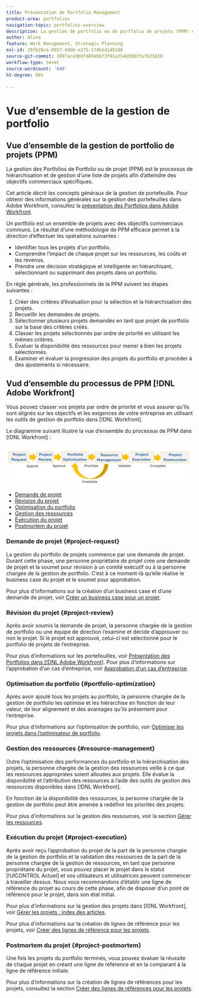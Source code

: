 ```yaml
---
title: Présentation de Portfolio Management
product-area: portfolios
navigation-topic: portfolios-overview
description: La gestion de portfolio ou de portfolio de projets (PPM) est le processus de hiérarchisation et de gestion d’une liste de projets en vue d’atteindre des objectifs commerciaux spécifiques. Un portfolio est une collection de projets ayant des objectifs commerciaux communs.
author: Alina
feature: Work Management, Strategic Planning
exl-id: 26fb28ce-0957-4db6-a275-174b1d149180
source-git-commit: 3097aca9b8fd856bbf3f91a354b5083fa7b23830
workflow-type: tm+mt
source-wordcount: '646'
ht-degree: 86%

---
```


# Vue d’ensemble de la gestion de portfolio

<!--Audited: 09/2024-->

## Vue d’ensemble de la gestion de portfolio de projets (PPM)

La gestion des Portfolios de Portfolio ou de projet (PPM) est le processus de hiérarchisation et de gestion d’une liste de projets afin d’atteindre des objectifs commerciaux spécifiques.

Cet article décrit les concepts généraux de la gestion de portefeuille. Pour obtenir des informations générales sur la gestion des portefeuilles dans Adobe Workfront, consultez la [présentation des Portfolios dans Adobe Workfront](/help/quicksilver/manage-work/portfolios/portfolios-overview/portfolio-overview.md).

Un portfolio est un ensemble de projets avec des objectifs commerciaux communs. Le résultat d’une méthodologie de PPM efficace permet à la direction d’effectuer les opérations suivantes :

* Identifier tous les projets d’un portfolio.
* Comprendre l’impact de chaque projet sur les ressources, les coûts et les revenus.
* Prendre une décision stratégique et intelligente en hiérarchisant, sélectionnant ou supprimant des projets dans un portfolio.

En règle générale, les professionnels de la PPM suivent les étapes suivantes :

1. Créer des critères d’évaluation pour la sélection et la hiérarchisation des projets.
1. Recueillir les demandes de projets.
1. Sélectionner plusieurs projets demandés en tant que projet de portfolio sur la base des critères créés.
1. Classer les projets sélectionnés par ordre de priorité en utilisant les mêmes critères.
1. Évaluer la disponibilité des ressources pour mener à bien les projets sélectionnés.
1. Examiner et évaluer la progression des projets du portfolio et procéder à des ajustements si nécessaire.

## Vud d’ensemble du processus de PPM [!DNL Adobe Workfront]

Vous pouvez classer vos projets par ordre de priorité et vous assurer qu’ils sont alignés sur les objectifs et les exigences de votre entreprise en utilisant les outils de gestion de portfolio dans [!DNL Workfront].

Le diagramme suivant illustre la vue d’ensemble du processus de PPM dans [!DNL Workfront] :

![](assets/project-portfolio-management-process-diagram.png)

* [Demande de projet](#project-request)
* [Révision du projet](#project-review)
* [Optimisation du portfolio](#portfolio-optimization)
* [Gestion des ressources](#resource-management)
* [Exécution du projet](#project-execution)
* [Postmortem du projet](#project-postmortem)

### Demande de projet {#project-request}

La gestion du portfolio de projets commence par une demande de projet. Durant cette phase, une personne propriétaire de projet crée une demande de projet et la soumet pour révision à un comité exécutif ou à la personne chargée de la gestion de portfolio. C’est à ce moment-là qu’elle réalise le business case du projet et le soumet pour approbation.

Pour plus d’informations sur la création d’un business case et d’une demande de projet, voir [Créer un business case pour un projet](../../../manage-work/projects/define-a-business-case/create-business-case.md).

### Révision du projet {#project-review}

Après avoir soumis la demande de projet, la personne chargée de la gestion de portfolio ou une équipe de direction l’examine et décide d’approuver ou non le projet. Si le projet est approuvé, celui-ci est sélectionné pour le portfolio de projets de l’entreprise.

Pour plus d’informations sur les portefeuilles, voir [Présentation des Portfolios dans [!DNL Adobe Workfront]](../../../manage-work/portfolios/portfolios-overview/portfolio-overview.md). Pour plus d’informations sur l’approbation d’un cas d’entreprise, voir [Approbation d’un cas d’entreprise](../../../manage-work/projects/define-a-business-case/approve-business-case.md).

### Optimisation du portfolio {#portfolio-optimization}

Après avoir ajouté tous les projets au portfolio, la personne chargée de la gestion de portfolio les optimise et les hiérarchise en fonction de leur valeur, de leur alignement et des avantages qu’ils présentent pour l’entreprise.

Pour plus d’informations sur l’optimisation de portfolio, voir [Optimiser les projets dans l’optimisateur de portfolio](../../../manage-work/portfolios/portfolio-optimizer/optimize-projects-in-portfolio-optimizer.md).

### Gestion des ressources {#resource-management}

Outre l’optimisation des performances du portfolio et la hiérarchisation des projets, la personne chargée de la gestion des ressources veille à ce que les ressources appropriées soient allouées aux projets. Elle évalue la disponibilité et l’attribution des ressources à l’aide des outils de gestion des ressources disponibles dans [!DNL Workfront].

En fonction de la disponibilité des ressources, la personne chargée de la gestion de portfolio peut être amenée à redéfinir les priorités des projets.

Pour plus d’informations sur la gestion des ressources, voir la section [Gérer les ressources](../../../resource-mgmt/manage-resources.md).

### Exécution du projet {#project-execution}

Après avoir reçu l’approbation du projet de la part de la personne chargée de la gestion de portfolio et la validation des ressources de la part de la personne chargée de la gestion de ressources, en tant que personne propriétaire du projet, vous pouvez placer le projet dans le statut [!UICONTROL Actuel] et vos utilisateurs et utilisatrices peuvent commencer à travailler dessus. Nous vous recommandons d’établir une ligne de référence du projet au cours de cette phase, afin de disposer d’un point de référence pour le projet, dans son état initial.

Pour plus d’informations sur la gestion des projets dans [!DNL Workfront], voir [Gérer les projets : index des articles](../../../manage-work/projects/manage-projects/manage-projects-overview.md).

Pour plus d’informations sur la création de lignes de référence pour les projets, voir [Créer des lignes de référence pour les projets](../../../manage-work/projects/create-projects/create-baselines.md).

### Postmortem du projet {#project-postmortem}

Une fois les projets du portfolio terminés, vous pouvez évaluer la réussite de chaque projet en créant une ligne de référence et en la comparant à la ligne de référence initiale.

Pour plus d’informations sur la création de lignes de références pour les projets, consultez la section [Créer des lignes de références pour les projets](../../../manage-work/projects/create-projects/create-baselines.md).
